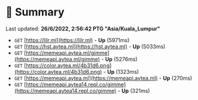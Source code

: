 # 📖 Summary
Last updated: **26/6/2022, 2:56:42 PTG "Asia/Kuala_Lumpur"**

- `GET` [https://lilr.ml](https://lilr.ml) - **Up** (5971ms)
- `GET` [https://hst.aytea.ml](https://hst.aytea.ml) - **Up** (5033ms)
- `GET` [https://memeapi.aytea.ml/gimme](https://memeapi.aytea.ml/gimme) - **Up** (5276ms)
- `GET` [https://color.aytea.ml/4b31d6.png](https://color.aytea.ml/4b31d6.png) - **Up** (1323ms)
- `GET` [https://memeapi.aytea.ml](https://memeapi.aytea.ml) - **Up** (270ms)
- `GET` [https://memeapi.aytea14.repl.co/gimme](https://memeapi.aytea14.repl.co/gimme) - **Up** (321ms)

